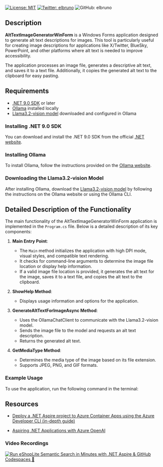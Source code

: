 [![License: MIT](https://img.shields.io/badge/License-MIT-yellow.svg)](/LICENSE)
[![Twitter: elbruno](https://img.shields.io/twitter/follow/elbruno.svg?style=social)](https://twitter.com/elbruno)
![GitHub: elbruno](https://img.shields.io/github/followers/elbruno?style=social)

## Description

**AltTextImageGeneratorWinForm** is a Windows Forms application designed to generate alt text descriptions for images. This tool is particularly useful for creating image descriptions for applications like X/Twitter, BlueSky, PowerPoint, and other platforms where alt text is needed to improve accessibility. 

The application processes an image file, generates a descriptive alt text, and saves it to a text file. Additionally, it copies the generated alt text to the clipboard for easy pasting.

## Requirements

- [.NET 9.0 SDK](https://dotnet.microsoft.com/download/dotnet/9.0) or later
- [Ollama](https://ollama.com/) installed locally
- [Llama3.2-vision model](https://ollama.com/library/llama3.2-vision) downloaded and configured in Ollama

### Installing .NET 9.0 SDK

You can download and install the .NET 9.0 SDK from the official [.NET website](https://dotnet.microsoft.com/download/dotnet/9.0).

### Installing Ollama

To install Ollama, follow the instructions provided on the [Ollama website](https://ollama.com/).

### Downloading the Llama3.2-vision Model

After installing Ollama, download the [Llama3.2-vision model](https://ollama.com/library/llama3.2-vision) by following the instructions on the Ollama website or using the Ollama CLI.

## Detailed Description of the Functionality

The main functionality of the AltTextImageGeneratorWinForm application is implemented in the `Program.cs` file. Below is a detailed description of its key components:

1. **Main Entry Point**:
   - The `Main` method initializes the application with high DPI mode, visual styles, and compatible text rendering.
   - It checks for command-line arguments to determine the image file location or display help information.
   - If a valid image file location is provided, it generates the alt text for the image, saves it to a text file, and copies the alt text to the clipboard.

2. **ShowHelp Method**:
   - Displays usage information and options for the application.

3. **GenerateAltTextForImageAsync Method**:
   - Uses the OllamaChatClient to communicate with the Llama3.2-vision model.
   - Sends the image file to the model and requests an alt text description.
   - Returns the generated alt text.

4. **GetMediaType Method**:
   - Determines the media type of the image based on its file extension.
   - Supports JPEG, PNG, and GIF formats.

### Example Usage

To use the application, run the following command in the terminal:


## Resources

- [Deploy a .NET Aspire project to Azure Container Apps using the Azure Developer CLI (in-depth guide)](https://learn.microsoft.com/dotnet/aspire/deployment/azure/aca-deployment-azd-in-depth)

- [Aspiring .NET Applications with Azure OpenAI](https://learn.microsoft.com/shows/azure-developers-dotnet-aspire-day-2024/aspiring-dotnet-applications-with-azure-openai)

### Video Recordings

[![Run eShopLite Semantic Search in Minutes with .NET Aspire & GitHub Codespaces 🚀](./images/90ytrunfromcodespaces.png)](https://youtu.be/T9HwjVIDPAE)
